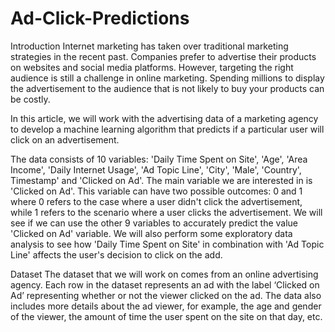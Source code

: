 # Ad-Click-Predictions
Introduction
Internet marketing has taken over traditional marketing strategies in the recent past. Companies prefer to advertise their products on websites and social media platforms. However, targeting the right audience is still a challenge in online marketing. Spending millions to display the advertisement to the audience that is not likely to buy your products can be costly.

In this article, we will work with the advertising data of a marketing agency to develop a machine learning algorithm that predicts if a particular user will click on an advertisement.

The data consists of 10 variables: 'Daily Time Spent on Site', 'Age', 'Area Income', 'Daily Internet Usage', 'Ad Topic Line', 'City', 'Male', 'Country', Timestamp' and 'Clicked on Ad'.
The main variable we are interested in is 'Clicked on Ad'. This variable can have two possible outcomes: 0 and 1 where 0 refers to the case where a user didn't click the advertisement, while 1 refers to the scenario where a user clicks the advertisement.
We will see if we can use the other 9 variables to accurately predict the value 'Clicked on Ad' variable. We will also perform some exploratory data analysis to see how 'Daily Time Spent on Site' in combination with 'Ad Topic Line' affects the user's decision to click on the add.

Dataset
The dataset that we will work on comes from an online advertising agency. Each row in the dataset represents an ad with the label ‘Clicked on Ad’ representing whether or not the viewer clicked on the ad. The data also includes more details about the ad viewer, for example, the age and gender of the viewer, the amount of time the user spent on the site on that day, etc.
